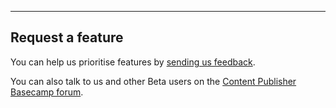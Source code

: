---

## Request a feature
You can help us prioritise features by [sending us feedback](https://support.publishing.service.gov.uk/content_publisher_feedback_request/new).

You can also talk to us and other Beta users on the [Content Publisher Basecamp forum](https://basecamp.com/2308334/projects/15740446).
